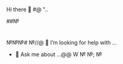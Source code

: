 Hi there 👋
#@
"..
<!--
**war4iiior/war4iiior** is a ✨ _special_ ✨ repository because its `README.md` (this file) appears on your GitHub profile.

Here are some ideas to get you started:@
##№
- 🔭 I’m currently working on ...
- 🌱 I’m currently learning ...
- 👯 I’m looking to collaborate on ...
- 🤔 I’m looking for help with ...
- 💬 Ask me about ...+
- 📫 How to reach me: ..."@
- 😄 Pronouns: .....
- ⚡ Fun fact: ...№
-->
##№
#
###
№№№#
№//@
 🤔 I’m looking for help with ...
- 💬 Ask me about ...@@
W
№
№;
№
